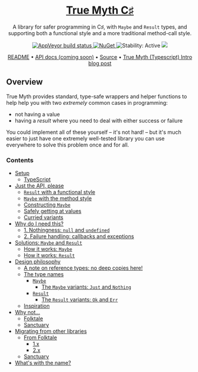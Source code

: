 <h1 align="center"><a href='https://github.com/true-myth/true-myth'>True Myth C♯</a></h1>

<p align="center">A library for safer programming in C♯, with <code>Maybe</code> and <code>Result</code> types, and supporting both a functional style and a more traditional method-call style.</p>

<p align="center">
  <a href='https://ci.appveyor.com/project/aggieben/true-myth'>
    <img src='https://ci.appveyor.com/api/projects/status/u5t8q5avhcoufimp?svg=true' alt='AppVeyor build status'>
  </a>
  
  <!-- TODO: add test coverage badge here -->
  
  <a href='https://www.nuget.org/packages/TrueMyth/1.0.0-rc3'>
    <img src='https://img.shields.io/nuget/dt/TrueMyth.svg?style=flat-square' alt='NuGet' />
  </a>
  
  <img src='https://img.shields.io/badge/stability-active-purple.svg?style=flat-square&colorB=663399' alt='Stability: Active'>
  
  <a href='https://github.com/true-myth/true-myth-csharp/blob/master/LICENSE'>
    <img src='https://img.shields.io/github/license/true-myth/true-myth-csharp.svg?style=flat-square'>
  </a>
  <br/>
  
  <!-- TODO: Add documentation badge here -->
</p>

<p align="center">
  <a href='https://github.com/true-myth/true-myth-csharp'>README</a> • <a href='#'>API docs (coming soon)</a> • <a href='https://github.com/true-myth/true-myth-csharp/tree/master/src'>Source</a>  • <a href='http://www.chriskrycho.com/2017/announcing-true-myth-10.html'>True Myth (Typescript) Intro blog post</a>
</p>

## Overview

True Myth provides standard, type-safe wrappers and helper functions to help help you with two *extremely* common cases in programming:

-   not having a value
-   having a *result* where you need to deal with either success or failure

You could implement all of these yourself – it's not hard! – but it's much easier to just have one extremely well-tested library you can use everywhere to solve this problem once and for all.

### Contents

- [Setup](#setup)
    - [TypeScript](#typescript)
- [Just the API, please](#just-the-api-please)
    - [`Result` with a functional style](#result-with-a-functional-style)
    - [`Maybe` with the method style](#maybe-with-the-method-style)
    - [Constructing `Maybe`](#constructing-maybe)
    - [Safely getting at values](#safely-getting-at-values)
    - [Curried variants](#curried-variants)
- [Why do I need this?](#why-do-i-need-this)
    - [1. Nothingness: `null` and `undefined`](#1-nothingness-null-and-undefined)
    - [2. Failure handling: callbacks and exceptions](#2-failure-handling-callbacks-and-exceptions)
- [Solutions: `Maybe` and `Result`](#solutions-maybe-and-result)
    - [How it works: `Maybe`](#how-it-works-maybe)
    - [How it works: `Result`](#how-it-works-result)
- [Design philosophy](#design-philosophy)
    - [A note on reference types: no deep copies here!](#a-note-on-reference-types-no-deep-copies-here)
    - [The type names](#the-type-names)
        - [`Maybe`](#maybe)
            - [The `Maybe` variants: `Just` and `Nothing`](#the-maybe-variants-just-and-nothing)
        - [`Result`](#result)
            - [The `Result` variants: `Ok` and `Err`](#the-result-variants-ok-and-err)
    - [Inspiration](#inspiration)
- [Why not...](#why-not)
    - [Folktale](#folktale)
    - [Sanctuary](#sanctuary)
- [Migrating from other libraries](#migrating-from-other-libraries)
    - [From Folktale](#from-folktale)
        - [1.x](#from-folktale-1x)
        - [2.x](#from-folktale-2x)
    - [Sanctuary](#from-sanctuary)
- [What's with the name?](#whats-with-the-name)


